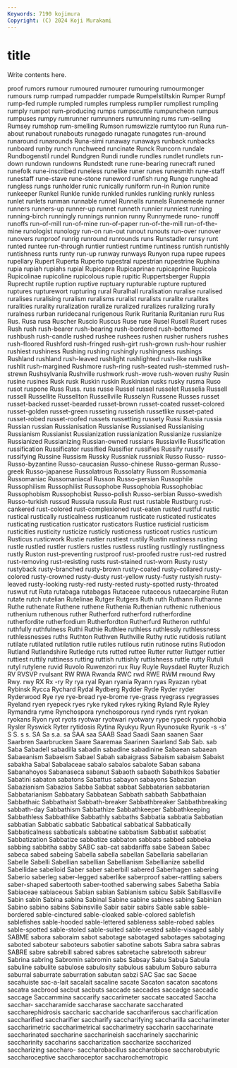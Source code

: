 ```yaml
---
Keywords: 7190 kojimura
Copyright: (C) 2024 Koji Murakami
---
```


# title

Write contents here.



proof rumors rumour rumoured rumourer rumouring rumourmonger rumours rump rumpad
rumpadder rumpade Rumpelstiltskin Rumper Rumpf rump-fed rumple rumpled rumples rumpless
rumplier rumpliest rumpling rumply rumpot rum-producing rumps rumpscuttle rumpuncheon rumpus
rumpuses rumpy rumrunner rumrunners rumrunning rums rum-selling Rumsey rumshop rum-smelling
Rumson rumswizzle rumtytoo run Runa run-about runabout runabouts runagado runagate
runagates run-around runaround runarounds Runa-simi runaway runaways runback runbacks runboard
runby runch runchweed runcinate Runck Runcorn rundale Rundbogenstil rundel Rundgren
Rundi rundle rundles rundlet rundlets run-down rundown rundowns Rundstedt rune
rune-bearing runecraft runed runefolk rune-inscribed runeless runelike runer runes runesmith
rune-staff runestaff rune-stave rune-stone runeword runfish rung Runge runghead rungless
rungs runholder runic runically runiform run-in Runion runite runkeeper Runkel
Runkle runkle runkled runkles runkling runkly runless runlet runlets runman
runnable runnel Runnells runnels Runnemede runner runners runners-up runner-up runnet
runneth runnier runniest running running-birch runningly runnings runnion runny Runnymede
runo- runoff runoffs run-of-mill run-of-mine run-of-paper run-of-the-mill run-of-the-mine runologist runology
run-on run-out runout runouts run-over runover runovers runproof runrig runround
runrounds runs Runstadler runsy runt runted runtee run-through runtier runtiest
runtime runtiness runtish runtishly runtishness runts runty run-up runway runways
Runyon rupa rupee rupees rupellary Rupert Ruperta Ruperto rupestral rupestrian
rupestrine Ruphina rupia rupiah rupiahs rupial Rupicapra Rupicaprinae rupicaprine Rupicola
Rupicolinae rupicoline rupicolous rupie rupitic Ruppertsberger Ruppia Ruprecht ruptile ruption
ruptive ruptuary rupturable rupture ruptured ruptures rupturewort rupturing rural Ruralhall
ruralisation ruralise ruralised ruralises ruralising ruralism ruralisms ruralist ruralists ruralite
ruralites ruralities rurality ruralization ruralize ruralized ruralizes ruralizing rurally ruralness
rurban ruridecanal rurigenous Rurik Ruritania Ruritanian ruru Rus Rus. Rusa
rusa Ruscher Ruscio Ruscus Ruse ruse Rusel Rusell Rusert ruses
Rush rush rush-bearer rush-bearing rush-bordered rush-bottomed rushbush rush-candle rushed rushee
rushees rushen rusher rushers rushes rush-floored Rushford rush-fringed rush-girt rush-grown
rush-hour rushier rushiest rushiness Rushing rushing rushingly rushingness rushings Rushland
rushland rush-leaved rushlight rushlighted rush-like rushlike rushlit rush-margined Rushmore rush-ring
rush-seated rush-stemmed rush-strewn Rushsylvania Rushville rushwork rush-wove rush-woven rushy Rusin
rusine rusines Rusk rusk Ruskin ruskin Ruskinian rusks rusky rusma
Ruso rusot ruspone Russ Russ. russ russe Russel russel russelet
Russelia Russell russell Russellite Russellton Russellville Russelyn Russene Russes russet
russet-backed russet-bearded russet-brown russet-coated russet-colored russet-golden russet-green russeting russetish russetlike
russet-pated russet-robed russet-roofed russets russetting russety Russi Russia russia Russian
russian Russianisation Russianise Russianised Russianising Russianism Russianist Russianization russianization Russianize
russianize Russianized Russianizing Russian-owned russians Russiaville Russification russification Russificator russified
Russifier russifies Russify russify russifying Russine Russism Russky Russniak russniak
Russo Russo- russo- Russo-byzantine Russo-caucasian Russo-chinese Russo-german Russo-greek Russo-japanese Russolatrous
Russolatry Russom Russomania Russomaniac Russomaniacal Russon Russo-persian Russophile Russophilism Russophilist
Russophobe Russophobia Russophobiac Russophobism Russophobist Russo-polish Russo-serbian Russo-swedish Russo-turkish russud
Russula russula Rust rust rustable Rustburg rust-cankered rust-colored rust-complexioned rust-eaten
rusted rustful rustic rustical rustically rusticalness rusticanum rusticate rusticated rusticates
rusticating rustication rusticator rusticators Rustice rusticial rusticism rusticities rusticity rusticize
rusticly rusticness rusticoat rustics rusticum Rusticus rusticwork Rustie rustier rustiest
rustily Rustin rustiness rusting rustle rustled rustler rustlers rustles rustless
rustling rustlingly rustlingness rustly Ruston rust-preventing rustproof rust-proofed rustre rust-red
rustred rust-removing rust-resisting rusts rust-stained rust-worn Rusty rusty rustyback rusty-branched
rusty-brown rusty-coated rusty-collared rusty-colored rusty-crowned rusty-dusty rust-yellow rusty-fusty rustyish rusty-leaved
rusty-looking rusty-red rusty-rested rusty-spotted rusty-throated ruswut rut Ruta rutabaga rutabagas
Rutaceae rutaceous rutaecarpine Rutan rutate rutch rutelian Rutelinae Rutger Rutgers
Ruth ruth Ruthann Ruthanne Ruthe ruthenate Ruthene ruthene Ruthenia Ruthenian
ruthenic ruthenious ruthenium ruthenous ruther Rutherford rutherford rutherfordine rutherfordite rutherfordium
Rutherfordton Rutherfurd Rutheron ruthful ruthfully ruthfulness Ruthi Ruthie Ruthlee ruthless
ruthlessly ruthlessness ruthlessnesses ruths Ruthton Ruthven Ruthville Ruthy rutic rutidosis
rutilant rutilate rutilated rutilation rutile rutiles rutilous rutin rutinose rutins
Rutiodon Rutland Rutlandshire Rutledge ruts rutted ruttee Rutter rutter Ruttger
ruttier ruttiest ruttily ruttiness rutting ruttish ruttishly ruttishness ruttle rutty
Rutuli rutyl rutylene ruvid Ruvolo Ruwenzori rux Ruy Ruyle Ruysdael
Ruyter Ruzich RV RVSVP rvulsant RW RWA Rwanda RWC rwd
RWE RWM rwound Rwy Rwy. rwy RX Rx -ry Ry
rya ryal Ryan ryania Ryann ryas Ryazan rybat Rybinsk Rycca
Rychard Rydal Rydberg Rydder Ryde Ryder ryder Ryderwood Rye rye
rye-bread rye-brome rye-grass ryegrass ryegrasses Ryeland ryen ryepeck ryes ryke
ryked rykes ryking Ryland Ryle Ryley Rymandra ryme Rynchospora rynchosporous
rynd rynds rynt ryokan ryokans Ryon ryot ryots ryotwar ryotwari
ryotwary rype rypeck rypophobia Rysler Ryswick Ryter rytidosis Rytina Ryukyu
Ryun Ryunosuke Ryurik -s -s' S S. s s. SA
Sa s.a. sa SAA saa SAAB Saad Saadi Saan saanen
Saar Saarbren Saarbrucken Saare Saaremaa Saarinen Saarland Sab Sab. sab
Saba Sabadell sabadilla sabadin sabadine sabadinine Sabaean sabaean Sabaeanism Sabaeism
Sabael Sabah sabaigrass Sabaism sabaism Sabaist sabakha Sabal Sabalaceae sabalo
sabalos sabalote Saban sabana Sabanahoyos Sabanaseca sabanut Sabaoth sabaoth Sabathikos
Sabatier Sabatini sabaton sabatons Sabattus sabayon sabayons Sabazian Sabazianism Sabazios
Sabba Sabbat sabbat Sabbatarian sabbatarian Sabbatarianism Sabbatary Sabbatean Sabbath sabbath
Sabbathaian Sabbathaic Sabbathaist Sabbath-breaker Sabbathbreaker Sabbathbreaking sabbath-day Sabbathism Sabbathize Sabbathkeeper
Sabbathkeeping Sabbathless Sabbathlike Sabbathly sabbaths Sabbatia sabbatia Sabbatian sabbatian Sabbatic
sabbatic Sabbatical sabbatical Sabbatically Sabbaticalness sabbaticals sabbatine sabbatism Sabbatist sabbatist
Sabbatization Sabbatize sabbatize sabbaton sabbats sabbed sabbeka sabbing sabbitha sabby
SABC sab-cat sabdariffa sabe Sabean Sabec sabeca sabed sabeing Sabella
sabella sabellan Sabellaria sabellarian Sabelle Sabelli Sabellian sabellian Sabellianism Sabellianize
sabellid Sabellidae sabelloid Saber saber saberbill sabered Saberhagen sabering Saberio
saberleg saber-legged saberlike saberproof saber-rattling sabers saber-shaped sabertooth saber-toothed saberwing
sabes Sabetha Sabia Sabiaceae sabiaceous Sabian sabian Sabianism sabicu Sabik
Sabillasville Sabin sabin Sabina sabina Sabinal Sabine sabine sabines sabing
Sabinian Sabino sabino sabins Sabinsville Sabir sabir sabirs Sable sable
sable-bordered sable-cinctured sable-cloaked sable-colored sablefish sablefishes sable-hooded sable-lettered sableness sable-robed
sables sable-spotted sable-stoled sable-suited sable-vested sable-visaged sably SABME sabora saboraim
sabot sabotage sabotaged sabotages sabotaging saboted saboteur saboteurs sabotier sabotine
sabots Sabra sabra sabras SABRE sabre sabrebill sabred sabres sabretache
sabretooth sabreur Sabrina sabring Sabromin sabromin sabs Sabsay Sabu Sabuja
Sabula sabuline sabulite sabulose sabulosity sabulous sabulum Saburo saburra saburral
saburrate saburration sabutan sabzi SAC Sac sac Sacae sacahuiste sac-a-lait
sacalait sacaline sacate Sacaton sacaton sacatons sacatra sacbrood sacbut sacbuts
saccade saccades saccadge saccadic saccage Saccammina saccarify saccarimeter saccate saccated
Saccha sacchar- saccharamide saccharase saccharate saccharated saccharephidrosis saccharic saccharide sacchariferous
saccharification saccharified saccharifier saccharify saccharifying saccharilla saccharimeter saccharimetric saccharimetrical saccharimetry
saccharin saccharinate saccharinated saccharine saccharineish saccharinely saccharinic saccharinity saccharins saccharization
saccharize saccharized saccharizing saccharo- saccharobacillus saccharobiose saccharobutyric saccharoceptive saccharoceptor saccharochemotropic
